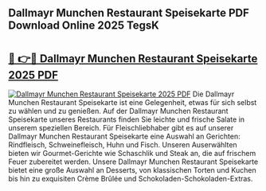 ## Dallmayr Munchen Restaurant Speisekarte PDF Download Online 2025 TegsK

# <h2><a href="http://gc7oh2.nevu.top/?p=Dallmayr+Munchen+Restaurant+Speisekarte">🔗 👉🔴 Dallmayr Munchen Restaurant Speisekarte 2025 PDF</a></h2>

[![Dallmayr Munchen Restaurant Speisekarte 2025 PDF](https://i.imgur.com/dBaPXMq.png)](http://gc7oh2.nevu.top/?p=Dallmayr+Munchen+Restaurant+Speisekarte)
Die Dallmayr Munchen Restaurant Speisekarte ist eine Gelegenheit, etwas für sich selbst zu wählen und zu genießen. Auf der Dallmayr Munchen Restaurant Speisekarte unseres Restaurants finden Sie leichte und frische Salate in unserem speziellen Bereich. Für Fleischliebhaber gibt es auf unserer Dallmayr Munchen Restaurant Speisekarte eine Auswahl an Gerichten: Rindfleisch, Schweinefleisch, Huhn und Fisch. Unseren Auserwählten bieten wir Gourmet-Gerichte wie Schaschlik und Steak an, die auf frischem Feuer zubereitet werden. Unsere Dallmayr Munchen Restaurant Speisekarte bietet eine große Auswahl an Desserts, von klassischen Torten und Kuchen bis hin zu exquisiten Crème Brûlée und Schokoladen-Schokoladen-Extras.
